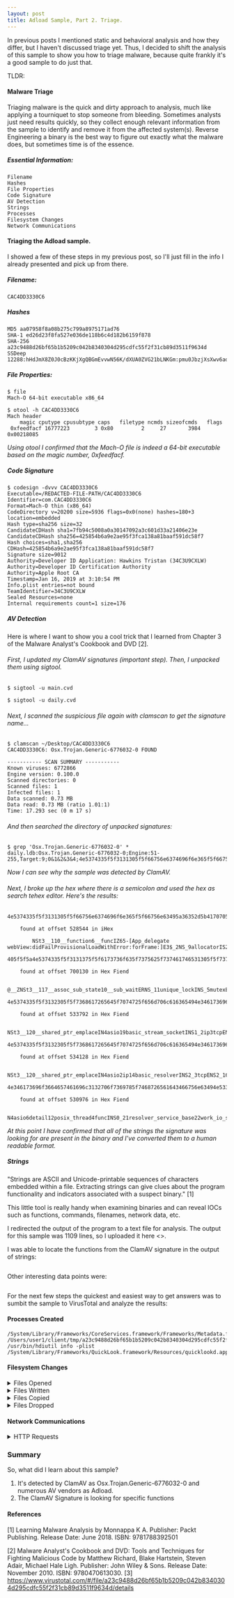 ```yaml
---
layout: post
title: Adload Sample, Part 2. Triage.
---
```

In previous posts I mentioned static and behavioral analysis and how they differ, but I haven't discussed triage yet. Thus, I decided to shift the analysis of this sample to show you how to triage malware, because quite frankly it's a good sample to do just that.

TLDR:

#### Malware Triage
Triaging malware is the quick and dirty approach to analysis, much like applying a tourniquet to stop someone from bleeding. Sometimes analysts just need results quickly, so they collect enough relevant information from the sample to identify and remove it from the affected system(s). Reverse Engineering a binary is the best way to figure out exactly what the malware does, but sometimes time is of the essence.

##### Essential Information:
```
Filename
Hashes
File Properties
Code Signature
AV Detection
Strings
Processes
Filesystem Changes
Network Communications
```
#### Triaging the Adload sample.

I showed a few of these steps in my previous post, so I'll just fill in the info I already presented and pick up from there.

##### Filename:
```
CAC4DD3330C6
```

##### Hashes
```
MD5	aa07958f8a08b275c799a8975171ad76
SHA-1 ed26d23f8fa527e036de118b6c4d182b6159f878
SHA-256 a23c9488d26bf65b1b5209c042b8340304d295cdfc55f2f31cb89d3511f9634d
SSDeep 12288:hHdJmX8Z0J0cBzKKjXgQBGmEvvwN56K/dXUA0ZVG21bLNKGm:pmu0JbzjXsXwv6adXUAQXdbm
```

##### File Properties:
```
$ file
Mach-O 64-bit executable x86_64

$ otool -h CAC4DD3330C6
Mach header
	magic cputype cpusubtype caps	filetype ncmds sizeofcmds	flags
 0xfeedfacf 16777223	    3 0x80		   2     27       3984 0x00218085
```
_Using otool I confirmed that the Mach-O file is indeed a 64-bit executable based on the magic number, 0xfeedfacf._

##### Code Signature
```
$ codesign -dvvv CAC4DD3330C6
Executable=/REDACTED-FILE-PATH/CAC4DD3330C6
Identifier=com.CAC4DD3330C6
Format=Mach-O thin (x86_64)
CodeDirectory v=20200 size=5936 flags=0x0(none) hashes=180+3 location=embedded
Hash type=sha256 size=32
CandidateCDHash sha1=7fb94c5008a0a30147092a3c601d33a21406e23e
CandidateCDHash sha256=425854b6a9e2ae95f3fca138a81baaf591dc58f7
Hash choices=sha1,sha256
CDHash=425854b6a9e2ae95f3fca138a81baaf591dc58f7
Signature size=9012
Authority=Developer ID Application: Hawkins Tristan (34C3U9CXLW)
Authority=Developer ID Certification Authority
Authority=Apple Root CA
Timestamp=Jan 16, 2019 at 3:10:54 PM
Info.plist entries=not bound
TeamIdentifier=34C3U9CXLW
Sealed Resources=none
Internal requirements count=1 size=176
```

##### AV Detection
Here is where I want to show you a cool trick that I learned from Chapter 3 of the Malware Analyst's Cookbook and DVD [2].

###### First, I updated my ClamAV signatures (important step). Then, I unpacked them using sigtool.
```
$ sigtool -u main.cvd

$ sigtool -u daily.cvd
```

###### Next, I scanned the suspicious file again with clamscan to get the signature name...
```Get-Content
$ clamscan ~/Desktop/CAC4DD3330C6
CAC4DD3330C6: Osx.Trojan.Generic-6776032-0 FOUND

----------- SCAN SUMMARY -----------
Known viruses: 6772866
Engine version: 0.100.0
Scanned directories: 0
Scanned files: 1
Infected files: 1
Data scanned: 0.73 MB
Data read: 0.73 MB (ratio 1.01:1)
Time: 17.293 sec (0 m 17 s)
```
###### And then searched the directory of unpacked signatures:
```
$ grep 'Osx.Trojan.Generic-6776032-0' *
daily.ldb:Osx.Trojan.Generic-6776032-0;Engine:51-255,Target:9;0&1&2&3&4;4e5374335f5f3131305f5f66756e6374696f6e365f5f66756e63495a36352d5b4170705f64656c656761746520776562566965773a6469644661696c50726f766973696f6e616c4c6f6164576974684572726f723a666f724672616d653a5d4533245f324e535f39616c6c6f6361746f724953325f4545467676454545;405f5f5a4e5374335f5f3131375f5f6173736f635f7375625f737461746531305f5f7375625f7761697445524e535f3131756e697175655f6c6f636b494e535f356d75746578454545;4e5374335f5f3132305f5f7368617265645f7074725f656d706c616365494e346173696f313962617369635f73747265616d5f736f636b6574494e53315f32697033746370454e53315f323173747265616d5f736f636b65745f736572766963654953345f454545454e535f39616c6c6f6361746f724953375f45454545;4e5374335f5f3132305f5f7368617265645f7074725f656d706c616365494e346173696f326970313462617369635f7265736f6c766572494e53325f33746370454e53325f31367265736f6c7665725f736572766963654953345f454545454e535f39616c6c6f6361746f724953375f45454545;4e346173696f3664657461696c3132706f7369785f7468726561643466756e63494e53305f32317265736f6c7665725f736572766963655f626173653232776f726b5f696f5f736572766963655f72756e6e6572454545
```
_Now I can see why the sample was detected by ClamAV._

###### Next, I broke up the hex where there is a semicolon and used the hex as search tehex editor. Here's the results:
```
4e5374335f5f3131305f5f66756e6374696f6e365f5f66756e63495a36352d5b4170705f64656c656761746520776562566965773a6469644661696c50726f766973696f6e616c4c6f6164576974684572726f723a666f724672616d653a5d4533245f324e535f39616c6c6f6361746f724953325f4545467676454545

	found at offset 528544 in iHex

		NSt3__110__function6__funcIZ65-[App_delegate webView:didFailProvisionalLoadWithError:forFrame:]E3$_2NS_9allocatorIS2_EEFvvEEE

405f5f5a4e5374335f5f3131375f5f6173736f635f7375625f737461746531305f5f7375625f7761697445524e535f3131756e697175655f6c6f636b494e535f356d75746578454545

	found at offset 700130 in Hex Fiend

		@__ZNSt3__117__assoc_sub_state10__sub_waitERNS_11unique_lockINS_5mutexEEE

4e5374335f5f3132305f5f7368617265645f7074725f656d706c616365494e346173696f313962617369635f73747265616d5f736f636b6574494e53315f32697033746370454e53315f323173747265616d5f736f636b65745f736572766963654953345f454545454e535f39616c6c6f6361746f724953375f45454545

	found at offset 533792 in Hex Fiend

		NSt3__120__shared_ptr_emplaceIN4asio19basic_stream_socketINS1_2ip3tcpENS1_21stream_socket_serviceIS4_EEEENS_9allocatorIS7_EEEE

4e5374335f5f3132305f5f7368617265645f7074725f656d706c616365494e346173696f326970313462617369635f7265736f6c766572494e53325f33746370454e53325f31367265736f6c7665725f736572766963654953345f454545454e535f39616c6c6f6361746f724953375f45454545

	found at offset 534128 in Hex Fiend

		NSt3__120__shared_ptr_emplaceIN4asio2ip14basic_resolverINS2_3tcpENS2_16resolver_serviceIS4_EEEENS_9allocatorIS7_EEEE

4e346173696f3664657461696c3132706f7369785f7468726561643466756e63494e53305f32317265736f6c7665725f736572766963655f626173653232776f726b5f696f5f736572766963655f72756e6e6572454545

	found at offset 530976 in Hex Fiend

		N4asio6detail12posix_thread4funcINS0_21resolver_service_base22work_io_service_runnerEEE
```
_At this point I have confirmed that all of the strings the signature was looking for are present in the binary and I've converted them to a human readable format._

##### Strings

"Strings are ASCII and Unicode-printable sequences of characters embedded within a file. Extracting strings can give clues about the program functionality and indicators associated with a suspect binary." [1]

This little tool is really handy when examining binaries and can reveal IOCs such as functions, commands, filenames, network data, etc.

I redirected the output of the program to a text file for analysis. The output for this sample was 1109 lines, so I uploaded it here <>.

I was able to locate the functions from the ClamAV signature in the output of strings:
```

```

Other interesting data points were:
```

```

For the next few steps the quickest and easiest way to get answers was to sumbit the sample to VirusTotal and analyze the results:

#### Processes Created
```
/System/Library/Frameworks/CoreServices.framework/Frameworks/Metadata.framework/Versions/A/Support/mdwrite
/Users/user1/client/tmp/a23c9488d26bf65b1b5209c042b8340304d295cdfc55f2f31cb89d3511f9634d/sample.bin
/usr/bin/hdiutil info -plist
/System/Library/Frameworks/QuickLook.framework/Resources/quicklookd.app/Contents/MacOS/quicklookd
```

#### Filesystem Changes
<details>
<summary>Files Opened</summary>
<br>
/System/Library/Frameworks/CoreServices.framework/Frameworks/Metadata.framework/Versions/A/Support
/System/Library/Frameworks/CoreServices.framework/Frameworks/Metadata.framework/Versions/A/Support/mdwrite
/System/Library/Frameworks/CoreServices.framework/Versions/A/Frameworks/Metadata.framework/Versions
/System/Library/Frameworks/CoreServices.framework/Versions/A/Frameworks/Metadata.framework/Versions/Resources/Info.plist
/System/Library/PrivateFrameworks/Heimdal.framework/Heimdal
/System/Library/PrivateFrameworks/Heimdal.framework/Versions/Current
/Users/user1/.CFUserTextEncoding
/System/Library/Frameworks/GSS.framework/GSS
/System/Library/Frameworks/GSS.framework/Versions/Current
/var/folders/4c/2j7t8wj96cngjk55x3sm1t2c0000gn/C/com.apple.QuickLook.thumbnailcache/dirty
/etc/master.passwd
/tmp
/private/tmp/CommCenter.KeepAlive.Enabled
/private/tmp
/Library/Keychains/crls/update-current
/Library/Keychains/crls/valid.sqlite3-journal
/Library/Keychains/crls
/Users/user1/client/tmp/a23c9488d26bf65b1b5209c042b8340304d295cdfc55f2f31cb89d3511f9634d
/Users/user1/client/tmp/a23c9488d26bf65b1b5209c042b8340304d295cdfc55f2f31cb89d3511f9634d/sample.bin
/var/db/timezone/icutz/icutz44l.dat
/var/db/timezone/zoneinfo/posixrules
/var/folders/4c/2j7t8wj96cngjk55x3sm1t2c0000gn/C/com.apple.trustd/mds/mds.lock
/var/folders/4c/2j7t8wj96cngjk55x3sm1t2c0000gn/C/com.apple.trustd/mds/mdsObject.db_
/private/var/db/mds/system/mdsObject.db
/var/folders/4c/2j7t8wj96cngjk55x3sm1t2c0000gn/C/com.apple.trustd/mds/mdsDirectory.db_
/private/var/db/mds/system/mdsDirectory.db
/var/folders/4c/2j7t8wj96cngjk55x3sm1t2c0000gn/C/com.apple.trustd/mds/mdsObject.db
/System/Library/Security
/var/folders/4c/2j7t8wj96cngjk55x3sm1t2c0000gn/C/com.apple.trustd/mds/mdsDirectory.db
/Users/user1/Library/Security
/Users/user1/Library/Keychains/login.keychain-db
/System/Library/Keychains/SystemRootCertificates.keychain
/Library/Keychains/System.keychain
/System/Library/Input Methods/PressAndHold.app/Contents/PlugIns/PAH_Extension.appex
/System/Library/CoreServices/FolderActionsDispatcher.app
/System/Library/CoreServices/FolderActionsDispatcher.app/Contents
/System/Library/CoreServices/FolderActionsDispatcher.app/Contents/Info.plist
/System/Library/CoreServices/FolderActionsDispatcher.app/Contents/MacOS/FolderActionsDispatcher
/System/Library/CoreServices/FolderActionsDispatcher.app/Contents/_CodeSignature/CodeRequirements-1
/System/Library/CoreServices/System Events.app
/System/Library/CoreServices/System Events.app/Contents
/System/Library/CoreServices/System Events.app/Contents/Info.plist
/System/Library/CoreServices/System Events.app/Contents/MacOS/System Events
/System/Library/CoreServices/System Events.app/Contents/_CodeSignature/CodeRequirements-1
/private/var/db/uuidtext/B3
/private/var/db/uuidtext/BE
/private/var/db/uuidtext/88
/private/var/db/uuidtext/D0
/private/var/db/uuidtext/1B
/private/var/db/uuidtext/D2
/private/var/db/uuidtext/38
/private/var/db/uuidtext/F3
/private/var/db/uuidtext/1E
/private/var/db/uuidtext/D8
/System/Library/PrivateFrameworks/CoreServicesInternal.framework/CoreServicesInternal
/System/Library/PrivateFrameworks/CoreServicesInternal.framework/Versions/Current
/System/Library/Frameworks/CoreServices.framework/Frameworks
/System/Library/Frameworks/CoreServices.framework/Versions/Current
/System/Library/Frameworks/CoreServices.framework/Versions/A/Frameworks/LaunchServices.framework/LaunchServices
/System/Library/Frameworks/CoreServices.framework/Versions/A/Frameworks/LaunchServices.framework/Versions/Current
/System/Library/Frameworks/ApplicationServices.framework/Frameworks
/System/Library/Fonts/SFNSText.ttf
/System/Library/Frameworks/ApplicationServices.framework/Frameworks/ATS.framework
/System/Library/Frameworks/ApplicationServices.framework/Frameworks/ATS.framework/Resources
/System/Library/Frameworks/ApplicationServices.framework/Frameworks/ATS.framework/Resources/Info.plist
/System/Library/Frameworks/ApplicationServices.framework/Frameworks/ATS.framework/Resources/English.lproj
/System/Library/Frameworks/ApplicationServices.framework/Frameworks/ATS.framework/Resources/Base.lproj
/System/Library/Frameworks/ApplicationServices.framework/Versions/A/Frameworks/ATS.framework/Resources
/System/Library/Frameworks/ApplicationServices.framework/Versions/A/Frameworks/ATS.framework/Versions/Current
/Library/Application Support/CrashReporter/SubmitDiagInfo.domains
/usr/share/icu/icudt59l.dat
/System/Library/Frameworks/ColorSync.framework/ColorSync
/System/Library/Frameworks/ColorSync.framework/Versions/Current
/System/Library/CoreServices/SystemAppearance.bundle/Contents/Resources/VibrantLightAppearance.car
/System/Library/Frameworks/CoreText.framework/CoreText
/System/Library/Frameworks/CoreText.framework/Versions/Current
/Users/user1/client/tmp/a23c9488d26bf65b1b5209c042b8340304d295cdfc55f2f31cb89d3511f9634d/en.lproj
/Users/user1/client/tmp/a23c9488d26bf65b1b5209c042b8340304d295cdfc55f2f31cb89d3511f9634d/Base.lproj
/System/Library/CoreServices/SystemAppearance.bundle
/System/Library/CoreServices/SystemAppearance.bundle/Contents
/System/Library/CoreServices/SystemAppearance.bundle/Contents/Info.plist
/System/Library/CoreServices/SystemAppearance.bundle/Contents/Resources
/System/Library/CoreServices/SystemAppearance.bundle/Contents/Resources/en.lproj
/System/Library/CoreServices/SystemAppearance.bundle/Contents/Resources/Base.lproj
/System/Library/CoreServices/SystemAppearance.bundle/Contents/Resources/English.lproj
/System/Library/CoreServices/SystemAppearance.bundle/Contents/Resources/SystemAppearance.car
/Users/user1/Library/Preferences/com.apple.LaunchServices/com.apple.LaunchServices.plist
/Users/user1/Library/Preferences/com.apple.LaunchServices/com.apple.launchservices.secure.plist
/System/Library/Frameworks/OpenCL.framework/Libraries
/System/Library/Frameworks/OpenCL.framework/Versions/Current
/Users/user1/client/tmp/a23c9488d26bf65b1b5209c042b8340304d295cdfc55f2f31cb89d3511f9634d/sample.bin/..namedfork/rsrc
/System/Library/Frameworks/CoreGraphics.framework/CoreGraphics
/System/Library/Frameworks/CoreGraphics.framework/Versions/Current
/System/Library/Frameworks/Accelerate.framework/Frameworks
/System/Library/Frameworks/Accelerate.framework/Versions/Current
/System/Library/Frameworks/AppKit.framework/Versions/Current
/System/Library/Frameworks/AppKit.framework
/System/Library/Frameworks/AppKit.framework/Resources
/System/Library/Frameworks/AppKit.framework/Resources/Info.plist
/System/Library/Frameworks/AppKit.framework/AppKit
/System/Library/Frameworks/AppKit.framework/Resources/English.lproj
/System/Library/Frameworks/AppKit.framework/Resources/Base.lproj
/System/Library/Frameworks/AppKit.framework/English.lproj
/System/Library/Frameworks/AppKit.framework/Base.lproj
/System/Library/Frameworks/Carbon.framework/Versions/A/Frameworks/HIToolbox.framework/Resources/Extras2.rsrc
/System/Library/CoreServices/SystemAppearance.bundle/Contents/Resources/Assets.car
/System/Library/PrivateFrameworks/CoreUI.framework
/System/Library/PrivateFrameworks/CoreUI.framework/Resources
/System/Library/PrivateFrameworks/CoreUI.framework/Resources/Info.plist
/System/Library/PrivateFrameworks/CoreUI.framework/CoreUI
/System/Library/PrivateFrameworks/CoreUI.framework/Versions/Current
/System/Library/PrivateFrameworks/CoreUI.framework/Resources/English.lproj
/System/Library/PrivateFrameworks/CoreUI.framework/Resources/Base.lproj
/System/Library/PrivateFrameworks/CoreUI.framework/Resources/DuplicateImageNames.plist
/System/Library/Frameworks/AVFoundation.framework/AVFoundation
/System/Library/Frameworks/AVFoundation.framework/Versions/Current
/System/Library/Frameworks/CoreMedia.framework/CoreMedia
/System/Library/Frameworks/CoreMedia.framework/Versions/Current
/System/Library/Frameworks/ApplicationServices.framework/Versions/A/Frameworks/HIServices.framework/HIServices
/System/Library/Frameworks/ApplicationServices.framework/Versions/A/Frameworks/HIServices.framework/Versions/Current
/System/Library/Frameworks/CFNetwork.framework/Resources/CFNETWORK_DIAGNOSTICS
/var/folders/4c/2j7t8wj96cngjk55x3sm1t2c0000gn/C/mds/mds.lock
/var/folders/4c/2j7t8wj96cngjk55x3sm1t2c0000gn/C/mds/mdsObject.db_
/var/folders/4c/2j7t8wj96cngjk55x3sm1t2c0000gn/C/mds/mdsDirectory.db_
/var
/var/folders/4c/2j7t8wj96cngjk55x3sm1t2c0000gn/C/mds/mdsObject.db
/var/folders/4c/2j7t8wj96cngjk55x3sm1t2c0000gn/C/mds/mdsDirectory.db
/System/Library/Security/Certificates.bundle
/System/Library/Security/Certificates.bundle/Contents
/System/Library/Security/Certificates.bundle/Contents/Info.plist
/System/Library/Security/Certificates.bundle/Contents/Resources
/System/Library/Security/Certificates.bundle/Contents/Resources/en.lproj
/System/Library/Security/Certificates.bundle/Contents/Resources/Base.lproj
/var/db/DetachedSignatures
/Library/Preferences/com.apple.security.plist
/System/Library/Keychains/SystemTrustSettings.plist
/System/Library/Frameworks/Security.framework
/System/Library/Frameworks/Security.framework/Resources
/System/Library/Frameworks/Security.framework/Resources/Info.plist
/System/Library/Frameworks/Security.framework/Security
/System/Library/Frameworks/Security.framework/Versions/Current
/System/Library/Frameworks/Security.framework/PlugIns/csparser.bundle
/System/Library/Frameworks/Security.framework/PlugIns/csparser.bundle/Contents
/System/Library/Frameworks/Security.framework/PlugIns/csparser.bundle/Contents/Info.plist
/System/Library/Frameworks/Security.framework/PlugIns
/System/Library/Frameworks/Security.framework/PlugIns/csparser.bundle/Contents/MacOS/csparser
/System/Library/Frameworks/Security.framework/Resources/en.lproj
</details>

<details>
<summary>Files Written</summary>
<br>
/Library/Keychains/crls/update-current
/var/folders/4c/2j7t8wj96cngjk55x3sm1t2c0000gn/C/com.apple.trustd/mds/mdsDirectory.db_
/var/folders/4c/2j7t8wj96cngjk55x3sm1t2c0000gn/C/com.apple.trustd/mds/mdsObject.db_
/var/folders/4c/2j7t8wj96cngjk55x3sm1t2c0000gn/C/mds/mdsDirectory.db_
/var/folders/4c/2j7t8wj96cngjk55x3sm1t2c0000gn/C/mds/mdsObject.db_
/var/folders/zz/zyxvpxvq6csfxvn_n00000y800007k/0/com.apple.nsurlsessiond/E9212A19021CA201C088F817871E6655AAA579B9/4B3DCC907D170D9B88EEE5CFB9F619791CDF0FA4/.dat.nosync0098.89YA60
/var/folders/zz/zyxvpxvq6csfxvn_n00000y800007k/0/com.apple.nsurlsessiond/E9212A19021CA201C088F817871E6655AAA579B9/4B3DCC907D170D9B88EEE5CFB9F619791CDF0FA4/.dat.nosync0098.3Cmnr9
/var/folders/zz/zyxvpxvq6csfxvn_n00000y800007k/0/com.apple.nsurlsessiond/E9212A19021CA201C088F817871E6655AAA579B9/4B3DCC907D170D9B88EEE5CFB9F619791CDF0FA4/.dat.nosync0098.DStapC
/System/Library/PrivateFrameworks/CoreServicesInternal.framework/Versions/Current
/var/folders/4c/2j7t8wj96cngjk55x3sm1t2c0000gn/T/TemporaryItems/(A Document Being Saved By Quick Look Helper)/thumbnails.fraghandler
</details>

<details>
<summary>Files Copied</summary>
<br>
/var/folders/4c/2j7t8wj96cngjk55x3sm1t2c0000gn/C/com.apple.trustd//mds/mdsObject.db_
/var/folders/4c/2j7t8wj96cngjk55x3sm1t2c0000gn/C/com.apple.trustd//mds/mdsDirectory.db_
/var/folders/4c/2j7t8wj96cngjk55x3sm1t2c0000gn/C//mds/mdsObject.db_
/var/folders/4c/2j7t8wj96cngjk55x3sm1t2c0000gn/C//mds/mdsDirectory.db_
/var/folders/zz/zyxvpxvq6csfxvn_n00000y800007k/0/com.apple.nsurlsessiond/E9212A19021CA201C088F817871E6655AAA579B9/4B3DCC907D170D9B88EEE5CFB9F619791CDF0FA4/.dat.nosync0098.DStapC
/var/folders/zz/zyxvpxvq6csfxvn_n00000y800007k/0/com.apple.nsurlsessiond/E9212A19021CA201C088F817871E6655AAA579B9/4B3DCC907D170D9B88EEE5CFB9F619791CDF0FA4/.dat.nosync0098.3Cmnr9
/var/folders/zz/zyxvpxvq6csfxvn_n00000y800007k/0/com.apple.nsurlsessiond/E9212A19021CA201C088F817871E6655AAA579B9/4B3DCC907D170D9B88EEE5CFB9F619791CDF0FA4/.dat.nosync0098.89YA60
/var/folders/4c/2j7t8wj96cngjk55x3sm1t2c0000gn/T/TemporaryItems/(A Document Being Saved By Quick Look Helper)/thumbnails.fraghandler
</details>

<details>
<summary>Files Dropped</summary>
<br>
 /System/Library/PrivateFrameworks/CoreUI.framework/CoreUI
/System/Library/Frameworks/MediaToolbox.framework/MediaToolbox
/System/Library/PrivateFrameworks/Heimdal.framework/Heimdal
/System/Library/Frameworks/NetworkExtension.framework/NetworkExtension
/System/Library/Frameworks/ApplicationServices.framework/Versions/A/Frameworks/HIServices.framework/HIServices
/System/Library/PrivateFrameworks/WirelessDiagnostics.framework/WirelessDiagnostics
/System/Library/PrivateFrameworks/CoreServicesInternal.framework/CoreServicesInternal
/System/Library/Frameworks/GSS.framework/GSS
/System/Library/Frameworks/AVFoundation.framework/AVFoundation
/System/Library/Frameworks/AppKit.framework/AppKit
/System/Library/Frameworks/CoreMedia.framework/CoreMedia
/System/Library/Frameworks/Security.framework/Security
/System/Library/Frameworks/VideoToolbox.framework/VideoToolbox
/System/Library/Frameworks/QuickLook.framework/Versions/A/Resources/quicklookd.app/Contents/MacOS/quicklookd
/System/Library/Frameworks/CoreText.framework/CoreText
/System/Library/Frameworks/CoreServices.framework/Versions/A/Frameworks/LaunchServices.framework/LaunchServices
/System/Library/Frameworks/CoreGraphics.framework/CoreGraphics
/System/Library/Frameworks/ColorSync.framework/ColorSync
</details>

#### Network Communications
<details>
<summary>HTTP Requests</summary>
<br>
http://init-p01st[.]push[.]apple[.]com/bag
http://cdn[.]masteranalyser[.]com/screens/precheck/_pl_2JybQ==
http://cdn[.]masteranalyser[.]com/styles/scss/3
http://cdn[.]masteranalyser[.]com/product/logo/SGFybQ%3D%3D
http://cdn[.]masteranalyser[.]com/images/2c6626d2-7204-4aec-a2b7-efdf7ddf98e7
http://cdn[.]masteranalyser[.]com/scripts/jq
http://cdn[.]masteranalyser[.]com/scripts/mjs
http://cdn[.]masteranalyser[.]com/scripts/sjs/3
http://cdn[.]masteranalyser[.]com/favicon.ico
</details>

### Summary
So, what did I learn about this sample?

1. It's detected by ClamAV as Osx.Trojan.Generic-6776032-0 and numerous AV vendors as Adload.
2. The ClamAV Signature is looking for specific functions 

#### References
[1] Learning Malware Analysis by Monnappa K A. Publisher: Packt Publishing. Release Date: June 2018. ISBN: 9781788392501

[2] Malware Analyst's Cookbook and DVD: Tools and Techniques for Fighting Malicious Code by Matthew Richard, Blake Hartstein, Steven Adair, Michael Hale Ligh. Publisher: John Wiley & Sons. Release Date: November 2010. ISBN: 9780470613030.
[3] https://www.virustotal.com/#/file/a23c9488d26bf65b1b5209c042b8340304d295cdfc55f2f31cb89d3511f9634d/details
